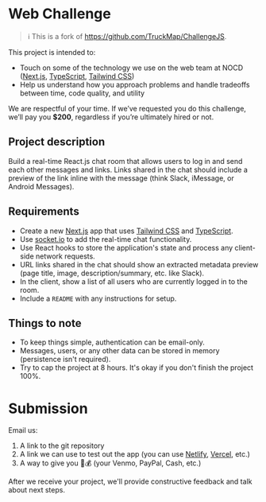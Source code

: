 # Web Challenge

> ℹ️ This is a fork of https://github.com/TruckMap/ChallengeJS.

This project is intended to:
- Touch on some of the technology we use on the web team at NOCD ([Next.js](https://nextjs.org), [TypeScript](https://www.typescriptlang.org/), [Tailwind CSS](https://tailwindcss.com))
- Help us understand how you approach problems and handle tradeoffs between time, code quality, and utility

We are respectful of your time. If we’ve requested you do this challenge, we’ll pay you **$200**, regardless if you’re ultimately hired or not.

## Project description

Build a real-time React.js chat room that allows users to log in and send each other messages and links. Links shared in the chat should include a preview of the link inline with the message (think Slack, iMessage, or Android Messages).

## Requirements

- Create a new [Next.js](https://nextjs.org) app that uses [Tailwind CSS](https://tailwindcss.com) and [TypeScript](https://www.typescriptlang.org/).
- Use [socket.io](https://socket.io/) to add the real-time chat functionality.
- Use React hooks to store the application's state and process any client-side network requests.
- URL links shared in the chat should show an extracted metadata preview (page title, image, description/summary, etc. like Slack).
- In the client, show a list of all users who are currently logged in to the room.
- Include a `README` with any instructions for setup.

## Things to note

- To keep things simple, authentication can be email-only.
- Messages, users, or any other data can be stored in memory (persistence isn't required).
- Try to cap the project at 8 hours. It's okay if you don't finish the project 100%.

# Submission

Email us:
1. A link to the git repository
2. A link we can use to test out the app (you can use [Netlify](https://www.netlify.com/), [Vercel](https://vercel.com/treatmyocd), etc.)
3. A way to give you 💸💰 (your Venmo, PayPal, Cash, etc.)

After we receive your project, we'll provide constructive feedback and talk about next steps.
